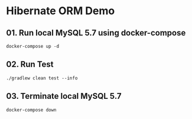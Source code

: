 # Hibernate ORM Demo

## 01. Run local MySQL 5.7 using docker-compose

```shell
docker-compose up -d
```

## 02. Run Test

```shell
./gradlew clean test --info
```

## 03. Terminate local MySQL 5.7

```shell
docker-compose down
```